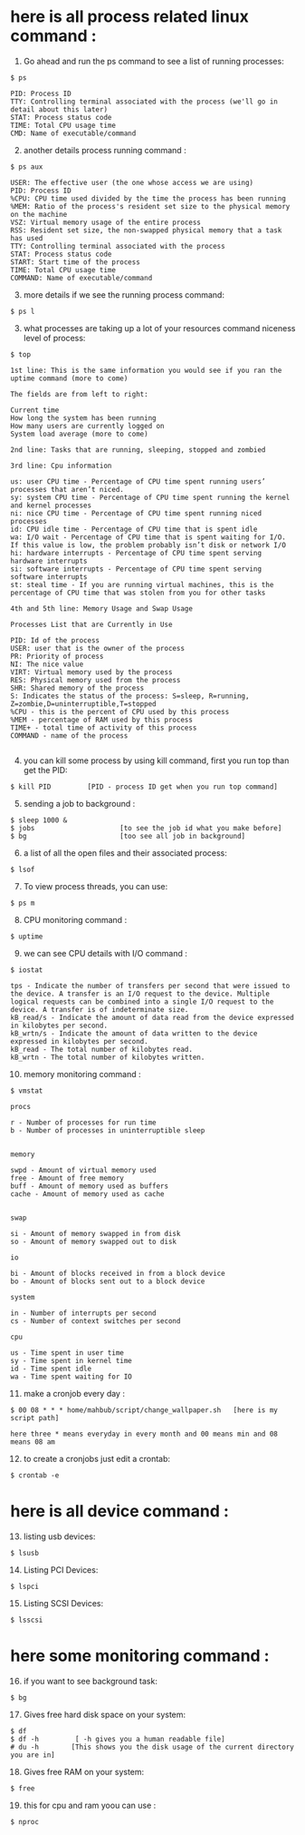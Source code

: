 # here is all process related linux command :

1. Go ahead and run the ps command to see a list of running processes:
```
$ ps

```
```
PID: Process ID
TTY: Controlling terminal associated with the process (we'll go in detail about this later)
STAT: Process status code
TIME: Total CPU usage time
CMD: Name of executable/command

```
2. another details process running command :
```
$ ps aux

```
```
USER: The effective user (the one whose access we are using)
PID: Process ID
%CPU: CPU time used divided by the time the process has been running
%MEM: Ratio of the process's resident set size to the physical memory on the machine
VSZ: Virtual memory usage of the entire process
RSS: Resident set size, the non-swapped physical memory that a task has used
TTY: Controlling terminal associated with the process
STAT: Process status code
START: Start time of the process
TIME: Total CPU usage time
COMMAND: Name of executable/command

```
3. more details if we see the running process command:
```
$ ps l

```
3. what processes are taking up a lot of your resources command niceness level of process:
```
$ top

```
```
1st line: This is the same information you would see if you ran the uptime command (more to come)

The fields are from left to right:

Current time
How long the system has been running
How many users are currently logged on
System load average (more to come)

```
```
2nd line: Tasks that are running, sleeping, stopped and zombied

```
```
3rd line: Cpu information

us: user CPU time - Percentage of CPU time spent running users’ processes that aren’t niced.
sy: system CPU time - Percentage of CPU time spent running the kernel and kernel processes
ni: nice CPU time - Percentage of CPU time spent running niced processes
id: CPU idle time - Percentage of CPU time that is spent idle
wa: I/O wait - Percentage of CPU time that is spent waiting for I/O. If this value is low, the problem probably isn’t disk or network I/O
hi: hardware interrupts - Percentage of CPU time spent serving hardware interrupts
si: software interrupts - Percentage of CPU time spent serving software interrupts
st: steal time - If you are running virtual machines, this is the percentage of CPU time that was stolen from you for other tasks

```
```
4th and 5th line: Memory Usage and Swap Usage

```
```
Processes List that are Currently in Use

PID: Id of the process
USER: user that is the owner of the process
PR: Priority of process
NI: The nice value
VIRT: Virtual memory used by the process
RES: Physical memory used from the process
SHR: Shared memory of the process
S: Indicates the status of the process: S=sleep, R=running, Z=zombie,D=uninterruptible,T=stopped
%CPU - this is the percent of CPU used by this process
%MEM - percentage of RAM used by this process
TIME+ - total time of activity of this process
COMMAND - name of the process


```
4. you can kill some process by using kill command, first you run top than get the PID:
```
$ kill PID         [PID - process ID get when you run top command]

```
5. sending a job to background :
```
$ sleep 1000 &
$ jobs                     [to see the job id what you make before]
$ bg                       [too see all job in background]

```
6. a list of all the open files and their associated process:
```
$ lsof

```
7. To view process threads, you can use:
```
$ ps m

```
8. CPU monitoring command :
```
$ uptime

```
9. we can see CPU details with I/O command :
```
$ iostat

```
```
tps - Indicate the number of transfers per second that were issued to the device. A transfer is an I/O request to the device. Multiple logical requests can be combined into a single I/O request to the device. A transfer is of indeterminate size.
kB_read/s - Indicate the amount of data read from the device expressed in kilobytes per second.
kB_wrtn/s - Indicate the amount of data written to the device expressed in kilobytes per second.
kB_read - The total number of kilobytes read.
kB_wrtn - The total number of kilobytes written.

```
10. memory monitoring command :
```
$ vmstat

```
```
procs

r - Number of processes for run time
b - Number of processes in uninterruptible sleep


memory

swpd - Amount of virtual memory used
free - Amount of free memory
buff - Amount of memory used as buffers
cache - Amount of memory used as cache


swap

si - Amount of memory swapped in from disk
so - Amount of memory swapped out to disk

io

bi - Amount of blocks received in from a block device
bo - Amount of blocks sent out to a block device

system

in - Number of interrupts per second
cs - Number of context switches per second

cpu

us - Time spent in user time
sy - Time spent in kernel time
id - Time spent idle
wa - Time spent waiting for IO

```
11. make a cronjob every day :
```
$ 00 08 * * * home/mahbub/script/change_wallpaper.sh   [here is my script path]

```
```
here three * means everyday in every month and 00 means min and 08 means 08 am

```
12. to create a cronjobs just edit a crontab:
```
$ crontab -e

```
# here is all device command :

13. listing usb devices:
```
$ lsusb

```
14. Listing PCI Devices:
```
$ lspci

```
15. Listing SCSI Devices:
```
$ lsscsi

```

# here some monitoring command :

16. if you want to see background task:
```
$ bg

```
17. Gives free hard disk space on your system:
```
$ df
$ df -h         [ -h gives you a human readable file]
# du -h        [This shows you the disk usage of the current directory you are in]
```
18. Gives free RAM on your system:
```
$ free

```
19. this for cpu and ram yoou can use :
```
$ nproc

```